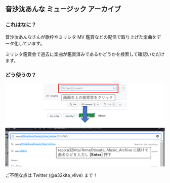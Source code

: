 ## 音沙汰あんな ミュージック アーカイブ

### これはなに？
音沙汰あんなさんが歌枠やミリシタ MV 鑑賞などの配信で取り上げた楽曲をデータ化しています。

ミリシタ鑑賞会で過去に楽曲が鑑賞済みであるかどうかを検索して確認いただけます。

### どう使うの？
![検索方法の説明図](guide/guide_001.png) 

ご不明な点は Twitter (@a32kita_vlive) まで！